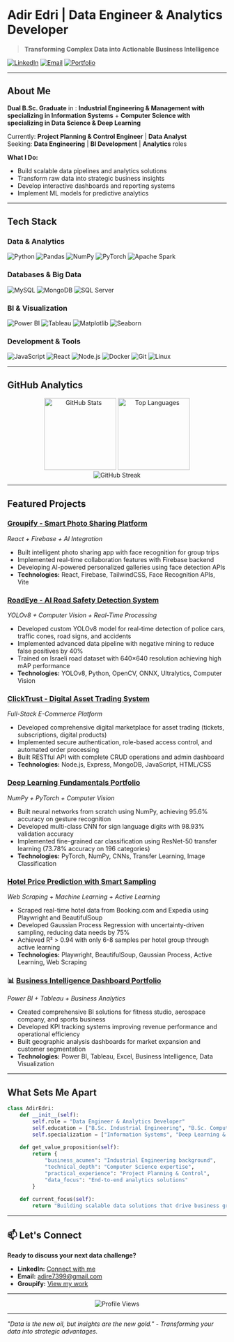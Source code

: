 # Adir Edri | Data Engineer & Analytics Developer

> **Transforming Complex Data into Actionable Business Intelligence**

[![LinkedIn](https://img.shields.io/badge/LinkedIn-0077B5?style=for-the-badge&logo=linkedin&logoColor=white)](https://www.linkedin.com/in/adiredri/)
[![Email](https://img.shields.io/badge/Email-D14836?style=for-the-badge&logo=gmail&logoColor=white)](mailto:adire7399@gmail.com)
[![Portfolio](https://img.shields.io/badge/Portfolio-FF5722?style=for-the-badge&logo=todoist&logoColor=white)](#)

---

## About Me

**Dual B.Sc. Graduate** in :
**Industrial Engineering & Management with specializing in Information Systems** + 
**Computer Science with specializing in Data Science & Deep Learning**

Currently: **Project Planning & Control Engineer** | **Data Analyst**  
Seeking: **Data Engineering** | **BI Development** | **Analytics** roles

**What I Do:**
- Build scalable data pipelines and analytics solutions
- Transform raw data into strategic business insights
- Develop interactive dashboards and reporting systems
- Implement ML models for predictive analytics

---

## Tech Stack

### **Data & Analytics**
![Python](https://img.shields.io/badge/Python-3776AB?style=flat-square&logo=python&logoColor=white)
![Pandas](https://img.shields.io/badge/Pandas-150458?style=flat-square&logo=pandas&logoColor=white)
![NumPy](https://img.shields.io/badge/NumPy-013243?style=flat-square&logo=numpy&logoColor=white)
![PyTorch](https://img.shields.io/badge/PyTorch-EE4C2C?style=flat-square&logo=pytorch&logoColor=white)
![Apache Spark](https://img.shields.io/badge/Apache%20Spark-E25A1C?style=flat-square&logo=apachespark&logoColor=white)

### **Databases & Big Data**
![MySQL](https://img.shields.io/badge/MySQL-4479A1?style=flat-square&logo=mysql&logoColor=white)
![MongoDB](https://img.shields.io/badge/MongoDB-47A248?style=flat-square&logo=mongodb&logoColor=white)
![SQL Server](https://img.shields.io/badge/SQL%20Server-CC2927?style=flat-square&logo=microsoftsqlserver&logoColor=white)

### **BI & Visualization**
![Power BI](https://img.shields.io/badge/Power%20BI-F2C811?style=flat-square&logo=powerbi&logoColor=black)
![Tableau](https://img.shields.io/badge/Tableau-E97627?style=flat-square&logo=tableau&logoColor=white)
![Matplotlib](https://img.shields.io/badge/Matplotlib-3776AB?style=flat-square&logo=python&logoColor=white)
![Seaborn](https://img.shields.io/badge/Seaborn-3776AB?style=flat-square&logo=python&logoColor=white)

### **Development & Tools**
![JavaScript](https://img.shields.io/badge/JavaScript-F7DF1E?style=flat-square&logo=javascript&logoColor=black)
![React](https://img.shields.io/badge/React-61DAFB?style=flat-square&logo=react&logoColor=black)
![Node.js](https://img.shields.io/badge/Node.js-339933?style=flat-square&logo=nodedotjs&logoColor=white)
![Docker](https://img.shields.io/badge/Docker-2496ED?style=flat-square&logo=docker&logoColor=white)
![Git](https://img.shields.io/badge/Git-F05032?style=flat-square&logo=git&logoColor=white)
![Linux](https://img.shields.io/badge/Linux-FCC624?style=flat-square&logo=linux&logoColor=black)

---

## GitHub Analytics

<div align="center">
  <img src="https://github-readme-stats.vercel.app/api?username=adiredri&show_icons=true&theme=radical&hide_border=true" alt="GitHub Stats" height="165"/>
  <img src="https://github-readme-stats.vercel.app/api/top-langs/?username=adiredri&layout=compact&theme=radical&hide_border=true" alt="Top Languages" height="165"/>
</div>

<div align="center">
  <img src="https://github-readme-streak-stats.herokuapp.com/?user=adiredri&theme=radical&hide_border=true" alt="GitHub Streak"/>
</div>

---

## Featured Projects

### **[Groupify - Smart Photo Sharing Platform](https://github.com/groupify-team/groupify)**
*React + Firebase + AI Integration*
- Built intelligent photo sharing app with face recognition for group trips
- Implemented real-time collaboration features with Firebase backend
- Developing AI-powered personalized galleries using face detection APIs
- **Technologies:** React, Firebase, TailwindCSS, Face Recognition APIs, Vite

### **[RoadEye - AI Road Safety Detection System](https://github.com/RoadEyeProject/RoadEye_model)**
*YOLOv8 + Computer Vision + Real-Time Processing*
- Developed custom YOLOv8 model for real-time detection of police cars, traffic cones, road signs, and accidents
- Implemented advanced data pipeline with negative mining to reduce false positives by 40%
- Trained on Israeli road dataset with 640×640 resolution achieving high mAP performance
- **Technologies:** YOLOv8, Python, OpenCV, ONNX, Ultralytics, Computer Vision

### **[ClickTrust - Digital Asset Trading System](https://github.com/adiredri/ClickTrust)**
*Full-Stack E-Commerce Platform*
- Developed comprehensive digital marketplace for asset trading (tickets, subscriptions, digital products)
- Implemented secure authentication, role-based access control, and automated order processing
- Built RESTful API with complete CRUD operations and admin dashboard
- **Technologies:** Node.js, Express, MongoDB, JavaScript, HTML/CSS

### **[Deep Learning Fundamentals Portfolio](https://github.com/adiredri/Deep-Learning-Project)**
*NumPy + PyTorch + Computer Vision*
- Built neural networks from scratch using NumPy, achieving 95.6% accuracy on gesture recognition
- Developed multi-class CNN for sign language digits with 98.93% validation accuracy
- Implemented fine-grained car classification using ResNet-50 transfer learning (73.78% accuracy on 196 categories)
- **Technologies:** PyTorch, NumPy, CNNs, Transfer Learning, Image Classification

### **[Hotel Price Prediction with Smart Sampling](https://github.com/adiredri/DS_Project)**
*Web Scraping + Machine Learning + Active Learning*
- Scraped real-time hotel data from Booking.com and Expedia using Playwright and BeautifulSoup
- Developed Gaussian Process Regression with uncertainty-driven sampling, reducing data needs by 75%
- Achieved R² > 0.94 with only 6-8 samples per hotel group through active learning
- **Technologies:** Playwright, BeautifulSoup, Gaussian Process, Active Learning, Web Scraping

### 📊 **[Business Intelligence Dashboard Portfolio](https://github.com/adiredri/DataAnalystDashboards)**
*Power BI + Tableau + Business Analytics*
- Created comprehensive BI solutions for fitness studio, aerospace company, and sports business
- Developed KPI tracking systems improving revenue performance and operational efficiency
- Built geographic analysis dashboards for market expansion and customer segmentation
- **Technologies:** Power BI, Tableau, Excel, Business Intelligence, Data Visualization


---

## What Sets Me Apart

```python
class AdirEdri:
    def __init__(self):
        self.role = "Data Engineer & Analytics Developer"
        self.education = ["B.Sc. Industrial Engineering", "B.Sc. Computer Science"]
        self.specialization = ["Information Systems", "Deep Learning & Data Science"]
        
    def get_value_proposition(self):
        return {
            "business_acumen": "Industrial Engineering background",
            "technical_depth": "Computer Science expertise",
            "practical_experience": "Project Planning & Control",
            "data_focus": "End-to-end analytics solutions"
        }
        
    def current_focus(self):
        return "Building scalable data solutions that drive business growth"
```

---

## 📫 Let's Connect

**Ready to discuss your next data challenge?**

- **LinkedIn:** [Connect with me](https://www.linkedin.com/in/adiredri/)
- **Email:** adire7399@gmail.com
- **Groupify:** [View my work](https://groupify-77202.firebaseapp.com/)

---

<div align="center">
  <img src="https://komarev.com/ghpvc/?username=adiredri&color=blueviolet&style=flat-square&label=Profile+Views" alt="Profile Views"/>
</div>

---

*"Data is the new oil, but insights are the new gold." - Transforming your data into strategic advantages.*
